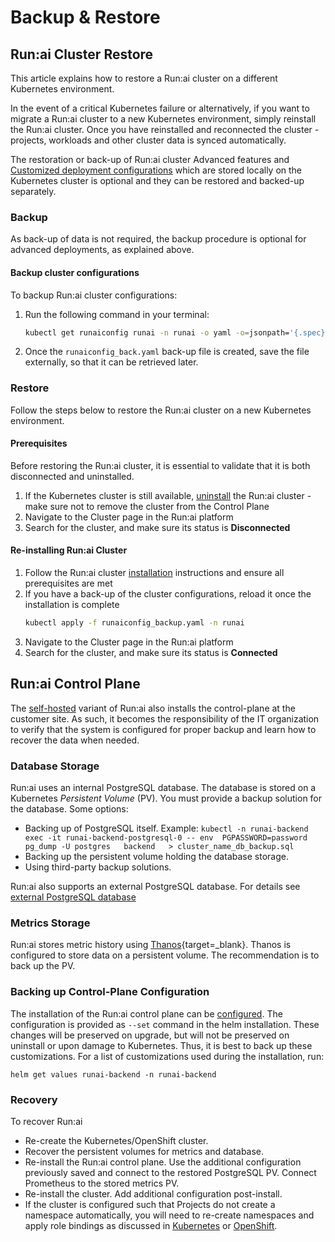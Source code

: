 
# Backup & Restore

## Run:ai Cluster Restore

This article explains how to restore a Run:ai cluster on a different Kubernetes environment.

In the event of a critical Kubernetes failure or alternatively, if you want to migrate a Run:ai cluster to a new Kubernetes environment, simply reinstall the Run:ai cluster. Once you have reinstalled and reconnected the cluster - projects, workloads and other cluster data is synced automatically.

The restoration or back-up of Run:ai cluster Advanced features and [Customized deployment configurations](../runai-setup/cluster-setup/customize-cluster-install.md) which are stored locally on the Kubernetes cluster is optional and they can be restored and backed-up separately.

### Backup

As back-up of data is not required, the backup procedure is optional for advanced deployments, as explained above.

#### Backup cluster configurations

To backup Run:ai cluster configurations:

1. Run the following command in your terminal:  
    ``` bash
    kubectl get runaiconfig runai -n runai -o yaml -o=jsonpath='{.spec}' > runaiconfig_backup.yaml
    ```
2. Once the `runaiconfig_back.yaml` back-up file is created, save the file externally, so that it can be retrieved later.

### Restore

Follow the steps below to restore the Run:ai cluster on a new Kubernetes environment.

#### Prerequisites

Before restoring the Run:ai cluster, it is essential to validate that it is both disconnected and uninstalled.

1. If the Kubernetes cluster is still available, [uninstall](../runai-setup/cluster-setup/cluster-delete.md) the Run:ai cluster - make sure not to remove the cluster from the Control Plane  
2. Navigate to the Cluster page in the Run:ai platform  
3. Search for the cluster, and make sure its status is __Disconnected__

#### Re-installing Run:ai Cluster

1. Follow the Run:ai cluster [installation](../runai-setup/cluster-setup/cluster-install.md) instructions and ensure all prerequisites are met  
2. If you have a back-up of the cluster configurations, reload it once the installation is complete  
    ``` bash
    kubectl apply -f runaiconfig_backup.yaml -n runai
    ```
3. Navigate to the Cluster page in the Run:ai platform  
4. Search for the cluster, and make sure its status is __Connected__


## Run:ai Control Plane

The [self-hosted](../runai-setup/installation-types.md#self-hosted-installation) variant of Run:ai also installs the control-plane at the customer site. As such, it becomes the responsibility of the IT organization to verify that the system is configured for proper backup and learn how to recover the data when needed.

### Database Storage

Run:ai uses an internal PostgreSQL database. The database is stored on a Kubernetes *Persistent Volume* (PV). You must provide a backup solution for the database. Some options:

* Backing up of PostgreSQL itself. Example: `kubectl -n runai-backend exec -it runai-backend-postgresql-0 -- env  PGPASSWORD=password pg_dump -U postgres   backend   > cluster_name_db_backup.sql`
* Backing up the persistent volume holding the database storage.
* Using third-party backup solutions.

Run:ai also supports an external PostgreSQL database. For details see [external PostgreSQL database](../runai-setup/self-hosted/k8s/preparations.md#external-postgres-database-optional)

### Metrics Storage

Run:ai stores metric history using [Thanos](https://github.com/thanos-io/thanos){target=_blank}. Thanos is configured to store data on a persistent volume. The recommendation is to back up the PV.

### Backing up Control-Plane Configuration

The installation of the Run:ai control plane can be [configured](../runai-setup/self-hosted/k8s/backend.md#additional-runai-configurations-optional). The configuration is provided as `--set` command in the helm installation. These changes will be preserved on upgrade, but will not be preserved on uninstall or upon damage to Kubernetes. Thus, it is best to back up these customizations. For a list of customizations used during the installation, run:

`helm get values runai-backend -n runai-backend`

### Recovery

To recover Run:ai

* Re-create the Kubernetes/OpenShift cluster.
* Recover the persistent volumes for metrics and database.
* Re-install the Run:ai control plane. Use the additional configuration previously saved and connect to the restored PostgreSQL PV. Connect Prometheus to the stored metrics PV.
* Re-install the cluster. Add additional configuration post-install.  
* If the cluster is configured such that Projects do not create a namespace automatically, you will need to re-create namespaces and apply role bindings as discussed in [Kubernetes](../runai-setup/self-hosted/k8s/project-management.md) or [OpenShift](../runai-setup/self-hosted/ocp/project-management.md).
